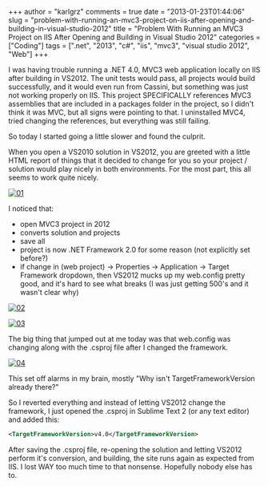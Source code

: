 +++
author = "karlgrz"
comments = true
date = "2013-01-23T01:44:06"
slug = "problem-with-running-an-mvc3-project-on-iis-after-opening-and-building-in-visual-studio-2012"
title = "Problem With Running an MVC3 Project on IIS After Opening and Building in Visual Studio 2012"
categories = ["Coding"]
tags = [".net", "2013", "c#", "iis", "mvc3", "visual studio 2012", "Web"]
+++

I was having trouble running a .NET 4.0, MVC3 web application locally on IIS after building in VS2012. The unit tests would pass, all projects would build successfully, and it would even run from Cassini, but something was just not working properly on IIS. This project SPECIFICALLY references MVC3 assemblies that are included in a packages folder in the project, so I didn't think it was MVC, but all signs were pointing to that. I uninstalled MVC4, tried changing the references, but everything was still failing.

So today I started going a little slower and found the culprit.

When you open a VS2010 solution in VS2012, you are greeted with a little HTML report of things that it decided to change for you so your project / solution would play nicely in both environments. For the most part, this all seems to work quite nicely.

[![01](/images/2013-01-23-problem-with-running-an-mvc3-project-on-iis-after-opening-and-building-in-visual-studio-2012/01-1024x177.png)](/images/2013-01-23-problem-with-running-an-mvc3-project-on-iis-after-opening-and-building-in-visual-studio-2012/01-1024x177.png)

I noticed that:

- open MVC3 project in 2012
- converts solution and projects
- save all
- project is now .NET Framework 2.0 for some reason (not explicitly set before?)
- if change in (web project) -> Properties -> Application -> Target Framework dropdown, then VS2012 mucks up my web.config pretty good, and it's hard to see what breaks (I was just getting 500's and it wasn't clear why)

[![02](/images/2013-01-23-problem-with-running-an-mvc3-project-on-iis-after-opening-and-building-in-visual-studio-2012/02.png)](/images/2013-01-23-problem-with-running-an-mvc3-project-on-iis-after-opening-and-building-in-visual-studio-2012/02.png)

[![03](/images/2013-01-23-problem-with-running-an-mvc3-project-on-iis-after-opening-and-building-in-visual-studio-2012/03-1024x448.png)](/images/2013-01-23-problem-with-running-an-mvc3-project-on-iis-after-opening-and-building-in-visual-studio-2012/03-1024x448.png)

The big thing that jumped out at me today was that web.config was changing along with the .csproj file after I changed the framework.

[![04](/images/2013-01-23-problem-with-running-an-mvc3-project-on-iis-after-opening-and-building-in-visual-studio-2012/04.png)](/images/2013-01-23-problem-with-running-an-mvc3-project-on-iis-after-opening-and-building-in-visual-studio-2012/04.png)

This set off alarms in my brain, mostly "Why isn't TargetFrameworkVersion already there?"

So I reverted everything and instead of letting VS2012 change the framework, I just opened the .csproj in Sublime Text 2 (or any text editor) and added this:

``` xml
<TargetFrameworkVersion>v4.0</TargetFrameworkVersion>
```

After saving the .csproj file, re-opening the solution and letting VS2012 perform it's conversion, and building, the site runs again as expected from IIS. I lost WAY too much time to that nonsense. Hopefully nobody else has to.
